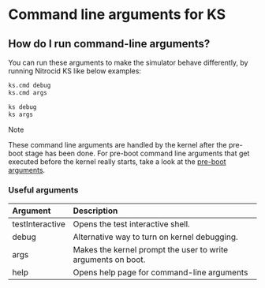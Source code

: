# Command line arguments for KS

## How do I run command-line arguments?

You can run these arguments to make the simulator behave differently, by running Nitrocid KS like below examples:
```cmd
ks.cmd debug
ks.cmd args
```
```sh
ks debug
ks args
```

> [!NOTE]
> These command line arguments are handled by the kernel after the pre-boot stage has been done. For pre-boot command line arguments that get executed before the kernel really starts, take a look at the [pre-boot arguments](Preboot-Command-line-arguments-for-KS.md).

### Useful arguments

| Argument        | Description
|:----------------|:------------
| testInteractive | Opens the test interactive shell.
| debug           | Alternative way to turn on kernel debugging.
| args            | Makes the kernel prompt the user to write arguments on boot.
| help            | Opens help page for command-line arguments
